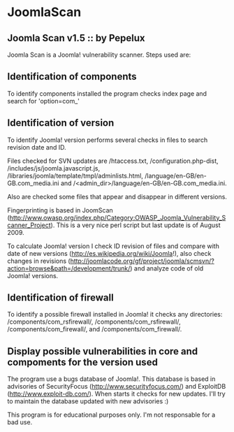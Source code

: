 # JoomlaScan

Joomla Scan v1.5 :: by Pepelux 
------------------------------
 
Joomla Scan is a Joomla! vulnerability scanner. Steps used are:

Identification of components
----------------------------
To identify components installed the program checks index page and search for 'option=com_' 

Identification of version
-------------------------
To identify Joomla! version performs several checks in files to search revision date and ID. 

Files checked for SVN updates are /htaccess.txt, /configuration.php-dist, /includes/js/joomla.javascript.js, /libraries/joomla/template/tmpl/adminlists.html, /language/en-GB/en-GB.com_media.ini and /<admin_dir>/language/en-GB/en-GB.com_media.ini. 

Also are checked some files that appear and disappear in different versions.

Fingerprinting is based in JoomScan (http://www.owasp.org/index.php/Category:OWASP_Joomla_Vulnerability_Scanner_Project). This is a very nice perl script but last update is of August 2009. 

To calculate Joomla! version I check ID revision of files and compare with date of new versions (http://es.wikipedia.org/wiki/Joomla!), also check changes in revisions (http://joomlacode.org/gf/project/joomla/scmsvn/?action=browse&path=/development/trunk/) and analyze code of old Joomla! versions.

Identification of firewall
--------------------------
To identify a possible firewall installed in Joomla! it checks any directories: /components/com_rsfirewall/, /components/com_rsfirewall/, /components/com_firewall/, and /components/com_firewall/.

Display possible vulnerabilities in core and compoments for the version used
----------------------------------------------------------------------------
The program use a bugs database of Joomla!. This database is based in advisories of SecurityFocus (http://www.securityfocus.com/) and ExploitDB (http://www.exploit-db.com/). When starts it checks for new updates. I'll try to maintain the database updated with new advisories :)

This program is for educational purposes only. I'm not responsable for a bad use. 
